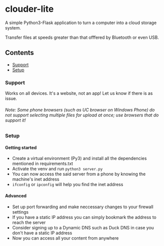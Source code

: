 # clouder-lite

A simple Python3-Flask application to turn a computer into a cloud storage system.

Transfer files at speeds greater than that offfered by Bluetooth or even USB.

## Contents
* [Support](#support)
* [Setup](#setup)

### Support

Works on all devices. It's a website, not an app! Let us know if there is as issue.

###### Note: Some phone browsers (such as UC browser on Windows Phone) do not support selecting multiple files for upload at once; use browsers that do support it!

### Setup

#### Getting started

* Create a virtual environment (Py3) and install all the dependencies mentioned in requirements.txt
* Activate the venv and run `python3 server.py`
* You can now access the said server from a phone by knowing the machine's inet address
 * `ifconfig` or `ipconfig` will help you find the inet address

#### Advanced

* Set up port forwarding and make neccessary changes to your firewall settings
* If you have a static IP address you can simply bookmark the address to reach the server
* Consider signing up to a Dynamic DNS such as Duck DNS in case you don't have a static IP address
* Now you can access all your content from anywhere
